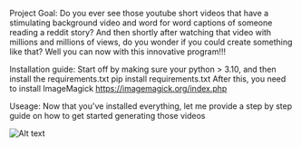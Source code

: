 Project Goal:
Do you ever see those youtube short videos that have a stimulating background video and word for word captions of someone reading a reddit story? And then shortly after watching that video with millions and millions of views, do you wonder if you could create something like that? Well you can now with this innovative program!!!

Installation guide:
Start off by making sure your python > 3.10, and then install the requirements.txt
pip install requirements.txt
After this, you need to install ImageMagick https://imagemagick.org/index.php


Useage:
Now that you've installed everything, let me provide a step by step guide on how to get started generating those videos

![Alt text](https://imgur.com/a/0nl19Qd)
